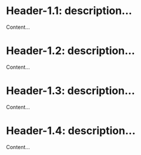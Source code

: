 # Header-1.1: description...
Content...

# Header-1.2: description...
Content...

# Header-1.3: description...
Content...

# Header-1.4: description...
Content...
